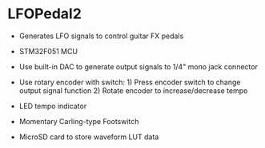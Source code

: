 # LFOPedal2

- Generates LFO signals to control guitar FX pedals

- STM32F051 MCU
- Use built-in DAC to generate output signals to 1/4" mono jack connector
- Use rotary encoder with switch: 1) Press encoder switch to change output signal function 2) Rotate encoder to increase/decrease tempo
- LED tempo indicator
- Momentary Carling-type Footswitch
- MicroSD card to store waveform LUT data
